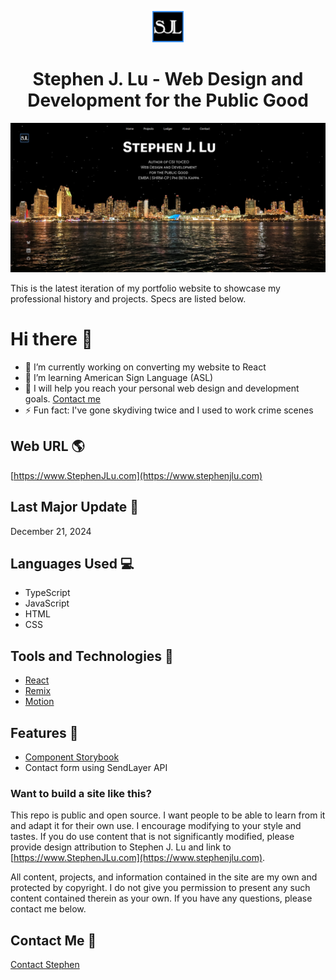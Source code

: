 <p align="center">
<img src="/public/favicon.svg" width="50" alt="SJL Logo">
</p>
<h1 align="center">Stephen J. Lu - Web Design and Development for the Public Good</h1>

[![Site Preview](/public/social-image.png)](https://www.stephenjlu.com)

This is the latest iteration of my portfolio website to showcase my professional history and projects. Specs are listed below.

# Hi there 👋

- 🔭 I’m currently working on converting my website to React
- 🤟 I’m learning American Sign Language (ASL)
- 👯 I will help you reach your personal web design and development goals. [Contact me](https://stephenjlu.com/contact)
- ⚡ Fun fact: I've gone skydiving twice and I used to work crime scenes

## Web URL 🌎

[https://www.StephenJLu.com](https://www.stephenjlu.com)

## Last Major Update 📆

December 21, 2024

## Languages Used 💻

- TypeScript
- JavaScript
- HTML
- CSS

## Tools and Technologies 🔧

- [React](https://react.dev)
- [Remix](https://remix.run)
- [Motion](https://motion.dev)

## Features 🌟

- [Component Storybook](https://storybook.stephenjlu.com)
- Contact form using SendLayer API

### Want to build a site like this?

This repo is public and open source. I want people to be able to learn from it and adapt it for their own use. I encourage modifying to your style and tastes. If you do use content that is not significantly modified, please provide design attribution to Stephen J. Lu and link to [https://www.StephenJLu.com](https://www.stephenjlu.com).

All content, projects, and information contained in the site are my own and protected by copyright. I do not give you permission to present any such content contained therein as your own. If you have any questions, please contact me below.

## Contact Me 📨

[Contact Stephen](https://www.stephenjlu.com/contact)
